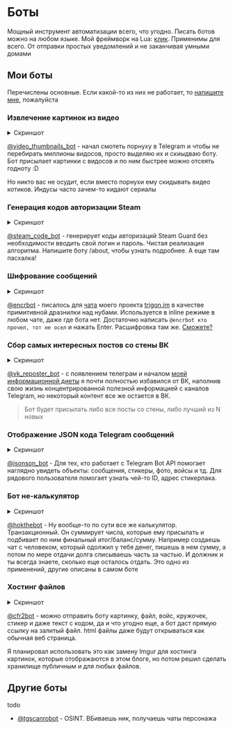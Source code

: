 # Боты

Мощный инструмент автоматизации всего, что угодно. Писать ботов можно на любом языке. Мой фреймворк на Lua: [клик](https://git.io/ggram). Применимы для всего. От отправки простых уведомлений и не заканчивая умными домами

## Мои боты

Перечислены основные. Если какой-то из них не работает, то [напишите мне](/about), пожалуйста


### Извлечение картинок из видео

<details><summary>Скриншот</summary>

![screenshot_2022-06-14_22.38.58@2x](https://i.imgur.com/TE5u6bS.png)

</details>

[@video\_thumbnails\_bot](https://t.me/video_thumbnails_bot) - начал смотеть порнуху в Telegram и чтобы не перебирать миллионы видосов, просто выделяю их и скиыдваю боту. Бот присылает картинки с видосов и по ним быстрее можно отсеять годноту :D

Но никто вас не осудит, если вместо порнухи ему скидывать видео котиков. Индусы часто зачем-то кидают сериалы


### Генерация кодов авторизации Steam

<details><summary>Скриншот</summary>

![screenshot_2022-06-14_22.37.11@2x](https://i.imgur.com/VsNroU6.png)

</details>

[@steam\_code\_bot](/steam-telegram-authenticator) - генерирует коды авторизаций Steam Guard без необходимости вводить свой логин и пароль. Чистая реализация алгоритма. Напишите боту /about, чтобы узнать подробнее. А еще там пасхалка!


### Шифрование сообщений

<details><summary>Скриншот</summary>

![screenshot_2022-06-14_22.36.13@2x](https://i.imgur.com/KRmqzGY.png)

</details>

[@encrbot](https://t.me/encrbot) - писалось для [чата](https://t.me/trigon_chat) моего проекта [trigon.im](https://trigon.im) в качестве примитивной дразнилки над нубами. Используется в inline режиме в любом чате, даже где бота нет. Достаточно написать `@encrbot кто прочел, тот не осел` и нажать Enter. Расшифровка там же. [Сможете?](https://pastebin.com/Yujky1pZ)


### Сбор самых интересных постов со стены ВК

<details><summary>Скриншот</summary>

![screenshot_2022-06-14_22.30.55@2x](https://i.imgur.com/y1nPujL.jpg)

</details>

[@vk\_reposter\_bot](https://t.me/vk_reposter_bot) - с появлением телеграм и началом [моей информационной диеты](https://t.me/boxie/23) я почти полностью избавился от ВК, наполнив свою жизнь концентрированной полезной информацией с каналов Telegram, но некоторый контент все же остается в ВК.

> Бот будет присылать либо все посты со стены, либо лучший из N новых

### Отображение JSON кода Telegram сообщений

<details><summary>Скриншот</summary>

![screenshot_2022-06-14_22.42.02@2x](https://i.imgur.com/OtytKak.png)

</details>

[@jsonson\_bot](https://t.me/jsonson_bot) - Для тех, кто работает с Telegram Bot API помогает наглядно увидеть объекты: сообщения, стикеры, фото, войсы и тд. Для рядового пользователя помогает узнать чей-то ID, адрес стикерпака.

### Бот не-калькулятор

<details><summary>Скриншот</summary>

![screenshot_2022-06-14_22.43.38@2x](https://i.imgur.com/gCnctAr.png)

</details>

[@hokthebot](https://t.me/hokthebot) - Ну вообще-то по сути все же калькулятор. Транзакционный. Он суммирует числа, которые ему присылать и подбивает по ним финальный итог/баланс/сумму. Например создаешь чат с человеком, который одолжил у тебя денег, пишешь в нем сумму, а потом по мере отдачи долга списываешь часть за частью. И должник и ты всегда знаете, сколько еще осталось отдать. Это одно из применений, другие описаны в самом боте

### Хостинг файлов

<details><summary>Скриншот</summary>

![img](https://file.def.pm/L00S3aSj.png)

</details>

[@cfr2bot](https://t.me/cfr2bot) - можно отправить боту картинку, файл, войс, кружочек, стикер и даже текст с кодом, да и что угодно еще, а бот даст прямую ссылку на залитый файл. html файлы даже будут открываться как обычная веб страница.

Я планировал использовать это как замену Imgur для хостинга картинок, которые отображаются в этом блоге, но потом решил сделать хранилище публичным и для любых файлов.



## Другие боты

todo

- [@tgscanrobot](https://t.me/tgscanrobot) - OSINT. ВБиваешь ник, получаешь чаты персонажа

